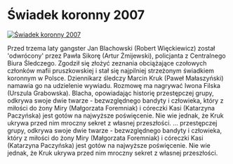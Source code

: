 Świadek koronny 2007 
=============
[![Świadek koronny 2007 ](http://vidos.pl/images/player.gif)](http://vidos.pl/wiadek-koronny-2007)

 Przed trzema laty gangster Jan Blachowski (Robert Więckiewicz) został 'odwrócony' przez Pawła Sikorę (Artur Żmijewski), policjanta z Centralnego Biura Śledczego. Zgodził się złożyć zeznania obciążające czołowych członków mafii pruszkowskiej i stał się najpilniej strzeżonym świadkiem koronnym w Polsce. Dziennikarz śledczy Marcin Kruk (Paweł Małaszyński) namawia go na udzielenie wywiadu. Rozmowę ma nagrywać Iwona Filska (Urszula Grabowska). Blacha, opowiadając historię przestępczej grupy, odkrywa swoje dwie twarze - bezwzględnego bandyty i człowieka, który z miłości do żony Miry (Małgorzata Foremniak) i córeczki Kasi (Katarzyna Paczyńska) jest gotów na najwyższe poświęcenie. Nie wie jednak, że Kruk ukrywa przed nim mroczny sekret z własnej przeszłości.   ... przestępczej grupy, odkrywa swoje dwie twarze - bezwzględnego bandyty i człowieka, który z miłości do żony Miry (Małgorzata Foremniak) i córeczki Kasi (Katarzyna Paczyńska) jest gotów na najwyższe poświęcenie. Nie wie jednak, że Kruk ukrywa przed nim mroczny sekret z własnej przeszłości.
